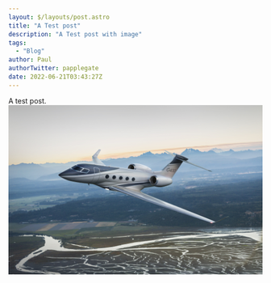 ```yaml
---
layout: $/layouts/post.astro
title: "A Test post"
description: "A Test post with image"
tags:
  - "Blog"
author: Paul
authorTwitter: papplegate
date: 2022-06-21T03:43:27Z
---
```

A test post.
![A business jet](/public/assets/images/Gulfstream-G400.jpg)